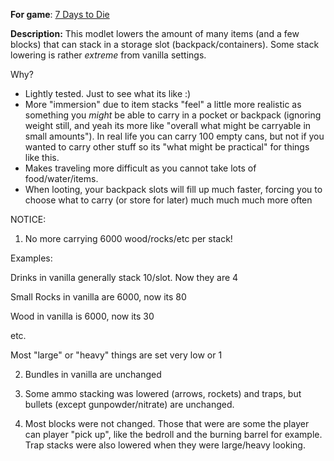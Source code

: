 **For game**: [7 Days to Die](https://7daystodie.com)

**Description:**
This modlet lowers the amount of many items (and a few blocks) that can stack in a storage slot (backpack/containers).
Some stack lowering is rather *extreme* from vanilla settings.

Why?
- Lightly tested. Just to see what its like :)
- More "immersion" due to item stacks "feel" a little more realistic as something you *might* be able to carry
  in a pocket or backpack (ignoring weight still, and yeah its more like "overall what might be carryable in small amounts"). In real life you can carry 100 empty cans, but not if you wanted to carry other stuff so its "what might be practical" for things like this.
- Makes traveling more difficult as you cannot take lots of food/water/items.
- When looting, your backpack slots will fill up much faster, forcing you to choose what to carry (or store for later) much much much more often

NOTICE:
1. No more carrying 6000 wood/rocks/etc per stack!

Examples:

Drinks in vanilla generally stack 10/slot.  Now they are 4

Small Rocks in vanilla are 6000, now its 80

Wood in vanilla is 6000, now its 30

etc.

Most "large" or "heavy" things are set very low or 1

2. Bundles in vanilla are unchanged

3. Some ammo stacking was lowered (arrows, rockets) and traps, but bullets (except gunpowder/nitrate) are unchanged.

4. Most blocks were not changed.  Those that were are some the player can  player "pick up", like the bedroll and the burning barrel for example. Trap stacks were also lowered when they were large/heavy looking.
